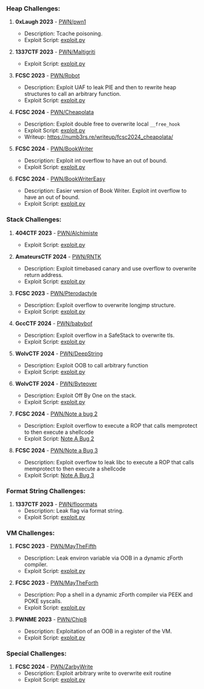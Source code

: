 ### Heap Challenges:

1. **0xLaugh 2023** - [PWN/pwn1](https://github.com/Numb3rsProprety/CTF-POC/blob/main/0xLaugh2023/PWN/pwn1/exploit.py)
   - Description: Tcache poisoning.
   - Exploit Script: [exploit.py](https://github.com/Numb3rsProprety/CTF-POC/blob/main/0xLaugh2023/PWN/pwn1/exploit.py)

2. **1337CTF 2023** - [PWN/Maltigriti](https://github.com/Numb3rsProprety/CTF-POC/blob/main/1337CTF2023/PWN/Maltigriti/exploit.py)
   - Exploit Script: [exploit.py](https://github.com/Numb3rsProprety/CTF-POC/blob/main/1337CTF2023/PWN/Maltigriti/exploit.py)

3. **FCSC 2023** - [PWN/Robot](https://github.com/Numb3rsProprety/CTF-POC/blob/main/FCSC2023/PWN/Robot/exploit.py)
   - Description: Exploit UAF to leak PIE and then to rewrite heap structures to call an arbitrary function. 
   - Exploit Script: [exploit.py](https://github.com/Numb3rsProprety/CTF-POC/blob/main/FCSC2023/PWN/Robot/exploit.py)

4. **FCSC 2024** - [PWN/Cheapolata](https://github.com/Numb3rsProprety/CTF-POC/blob/main/FCSC2024/PWN/Cheapolata/exploit.py)
   - Description: Exploit double free to overwrite local `__free_hook`
   - Exploit Script: [exploit.py](https://github.com/Numb3rsProprety/CTF-POC/blob/main/FCSC2024/PWN/Cheapolata/exploit.py)
   - Writeup: https://numb3rs.re/writeup/fcsc2024_cheapolata/

5. **FCSC 2024** - [PWN/BookWriter](https://github.com/Numb3rsProprety/CTF-POC/blob/main/FCSC2024/PWN/BookWriter/exploit.py)
   - Description: Exploit int overflow to have an out of bound.
   - Exploit Script: [exploit.py](https://github.com/Numb3rsProprety/CTF-POC/blob/main/FCSC2024/PWN/BookWriter/exploit.py)

6. **FCSC 2024** - [PWN/BookWriterEasy](https://github.com/Numb3rsProprety/CTF-POC/blob/main/FCSC2024/PWN/BookWriterEasy/exploit.py)
   - Description: Easier version of Book Writer. Exploit int overflow to have an out of bound.
   - Exploit Script: [exploit.py](https://github.com/Numb3rsProprety/CTF-POC/blob/main/FCSC2024/PWN/BookWriterEasy/exploit.py)


### Stack Challenges:

1. **404CTF 2023** - [PWN/Alchimiste](https://github.com/Numb3rsProprety/CTF-POC/blob/main/404CTF2023/PWN/Alchimiste/exploit.py)
   - Exploit Script: [exploit.py](https://github.com/Numb3rsProprety/CTF-POC/blob/main/404CTF2023/PWN/Alchimiste/exploit.py)

2. **AmateursCTF 2024** - [PWN/RNTK](https://github.com/Numb3rsProprety/CTF-POC/blob/main/AmateursCTF2024/PWN/RNTK/exploit.py)
   - Description: Exploit timebased canary and use overflow to overwrite return address.
   - Exploit Script: [exploit.py](https://github.com/Numb3rsProprety/CTF-POC/blob/main/AmateursCTF2024/PWN/RNTK/exploit.py)

3. **FCSC 2023** - [PWN/Pterodactyle](https://github.com/Numb3rsProprety/CTF-POC/blob/main/FCSC2023/PWN/Pterodactyle/exploit.py)
   - Description: Exploit overflow to overwrite longjmp structure.
   - Exploit Script: [exploit.py](https://github.com/Numb3rsProprety/CTF-POC/blob/main/FCSC2023/PWN/Pterodactyle/exploit.py)

4. **GccCTF 2024** - [PWN/babybof](https://github.com/Numb3rsProprety/CTF-POC/blob/main/GccCTF2024/PWN/babybof/exploit.py)
   - Description: Exploit overflow in a SafeStack to overwrite tls.
   - Exploit Script: [exploit.py](https://github.com/Numb3rsProprety/CTF-POC/blob/main/GccCTF2024/PWN/babybof/exploit.py)

5. **WolvCTF 2024** - [PWN/DeepString](https://github.com/Numb3rsProprety/CTF-POC/tree/main/wolvCTF2024/PWN/DeepString/exploit.py)
   - Description: Exploit OOB to call arbitrary function
   - Exploit Script: [exploit.py](https://github.com/Numb3rsProprety/CTF-POC/tree/main/wolvCTF2024/PWN/DeepString/exploit.py)

6. **WolvCTF 2024** - [PWN/Byteover](https://github.com/Numb3rsProprety/CTF-POC/tree/main/wolvCTF2024/PWN/byteover/exploit.py)
   - Description: Exploit Off By One on the stack.
   - Exploit Script: [exploit.py](https://github.com/Numb3rsProprety/CTF-POC/tree/main/wolvCTF2024/PWN/byteover/exploit.py)

7. **FCSC 2024** - [PWN/Note a bug 2](https://github.com/Numb3rsProprety/CTF-POC/tree/main/FCSC2024/Note%20a%20Bug%202/)
   - Description: Exploit overflow to execute a ROP that calls memprotect to then execute a shellcode
   - Exploit Script: [Note A Bug 2](https://github.com/Numb3rsProprety/CTF-POC/tree/main/FCSC2024/Note%20a%20Bug%202/)

8. **FCSC 2024** - [PWN/Note a Bug 3](https://github.com/Numb3rsProprety/CTF-POC/tree/main/FCSC2024/Note%20a%20bug%203/)
   - Description: Exploit overflow to leak libc to execute a ROP that calls memprotect to then execute a shellcode
   - Exploit Script: [Note A Bug 3](https://github.com/Numb3rsProprety/CTF-POC/tree/main/FCSC2024/Note%20a%20bug%203/)


### Format String Challenges:

1. **1337CTF 2023** - [PWN/floormats](https://github.com/Numb3rsProprety/CTF-POC/blob/main/1337CTF2023/PWN/floormats/exploit.py)
   - Description: Leak flag via format string.
   - Exploit Script: [exploit.py](https://github.com/Numb3rsProprety/CTF-POC/blob/main/1337CTF2023/PWN/floormats/exploit.py)

### VM Challenges:

1. **FCSC 2023** - [PWN/MayTheFifth](https://github.com/Numb3rsProprety/CTF-POC/blob/main/FCSC2023/PWN/MayTheFifth/exploit.py)
   - Description: Leak environ variable via OOB in a dynamic zForth compiler.
   - Exploit Script: [exploit.py](https://github.com/Numb3rsProprety/CTF-POC/blob/main/FCSC2023/PWN/MayTheFifth/exploit.py)

2. **FCSC 2023** - [PWN/MayTheForth](https://github.com/Numb3rsProprety/CTF-POC/blob/main/FCSC2023/PWN/MayTheForth/exploit.py)
   - Description: Pop a shell in a dynamic zForth compiler via PEEK and POKE syscalls.
   - Exploit Script: [exploit.py](https://github.com/Numb3rsProprety/CTF-POC/blob/main/FCSC2023/PWN/MayTheForth/exploit.py)

3. **PWNME 2023** - [PWN/Chip8](https://github.com/Numb3rsProprety/CTF-POC/blob/main/PWNME2023/PWN/Chip8/exploit.py)
   - Description: Exploitation of an OOB in a register of the VM.
   - Exploit Script: [exploit.py](https://github.com/Numb3rsProprety/CTF-POC/blob/main/FCSC2023/PWN/MayTheForth/exploit.py)

### Special Challenges:

1. **FCSC 2024** - [PWN/ZarbyWrite](https://github.com/Numb3rsProprety/CTF-POC/blob/main/FCSC2024/PWN/ZarbyWrite/exploit.py)
   - Description: Exploit arbitrary write to overwrite exit routine
   - Exploit Script: [exploit.py](https://github.com/Numb3rsProprety/CTF-POC/blob/main/FCSC2024/PWN/ZarbyWrite/exploit.py)

